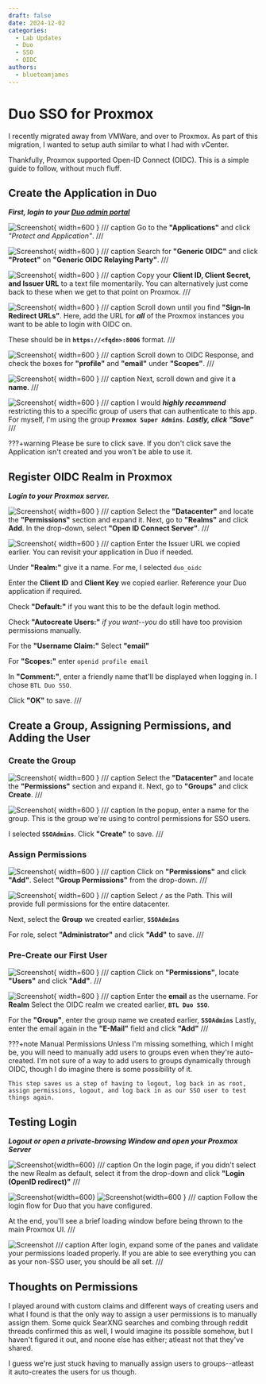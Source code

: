 ```yaml
---
draft: false 
date: 2024-12-02
categories:
  - Lab Updates
  - Duo
  - SSO
  - OIDC
authors:
  - blueteamjames
---
```


# Duo SSO for Proxmox
I recently migrated away from VMWare, and over to Proxmox. As part of this migration, I wanted to setup auth similar to what I had with vCenter.

Thankfully, Proxmox supported Open-ID Connect (OIDC). This is a simple guide to follow, without much fluff.

<!-- more -->
## Create the Application in Duo
***First, login to your [Duo admin portal](https://admin.duo.com)***


![Screenshot](../images/oidc-proxmox-duo/protect_app.png){ width=600 }
/// caption
Go to the **"Applications"** and click *"Protect and Application"*.
///

![Screenshot](../images/oidc-proxmox-duo/generic_oidc_protect.png){ width=600 }
/// caption
Search for **"Generic OIDC"** and click **"Protect"** on **"Generic OIDC Relaying Party"**.
///

![Screenshot](../images/oidc-proxmox-duo/copy_keys.png){ width=600 }
/// caption
Copy your **Client ID, Client Secret, and Issuer URL** to a text file momentarily. You can alternatively just come back to these when we get to that point on Proxmox.
/// 

![Screenshot](../images/oidc-proxmox-duo/redirect_urls.png){ width=600 }
/// caption
Scroll down until you find **"Sign-In Redirect URLs"**. Here, add the URL for ***all*** of the Proxmox instances you want to be able to login with OIDC on.

These should be in **`https://<fqdn>:8006`** format.
///

![Screenshot](../images/oidc-proxmox-duo/oidc_claims.png){ width=600 }
/// caption
Scroll down to OIDC Response, and check the boxes for **"profile"** and **"email"** under **"Scopes"**.
///

![Screenshot](../images/oidc-proxmox-duo/app_name.png){ width=600 }
/// caption
Next, scroll down and give it a **name**.
///

![Screenshot](../images/oidc-proxmox-duo/groups_and_save.png){ width=600 }
/// caption
I would ***highly recommend*** restricting this to a specific group of users that can authenticate to this app. For myself, I'm using the group **`Proxmox Super Admins`**. ***Lastly, click "Save"***
///



???+warning
    Please be sure to click save. If you don't click save the Application isn't created and you won't be able to use it.

## Register OIDC Realm in Proxmox
***Login to your Proxmox server.***

![Screenshot](../images/oidc-proxmox-duo/proxmox-permissions1.png){ width=600 }
/// caption
Select the **"Datacenter"** and locate the **"Permissions"** section and expand it. Next, go to **"Realms"** and click **Add**. In the drop-down, select **"Open ID Connect Server"**.
///


![Screenshot](../images/oidc-proxmox-duo/oidc_realm_proxmox.png){ width=600 }
/// caption
Enter the Issuer URL we copied earlier. You can revisit your application in Duo if needed.

Under **"Realm:"** give it a name. For me, I selected `duo_oidc`

Enter the **Client ID** and **Client Key** we copied earlier. Reference your Duo application if required.

Check **"Default:"** if you want this to be the default login method.

Check **"Autocreate Users:"** *if you want--you* do still have too provision permissions manually.

For the **"Username Claim:"** Select **"email"**

For **"Scopes:"** enter `openid profile email`

In **"Comment:"**, enter a friendly name that'll be displayed when logging in. I chose `BTL Duo SSO`.

Click **"OK"** to save.
///


## Create a Group, Assigning Permissions, and Adding the User

### Create the Group
![Screenshot](../images/oidc-proxmox-duo/create_groups.png){ width=600 }
/// caption
Select the **"Datacenter"** and locate the **"Permissions"** section and expand it. Next, go to **"Groups"** and click **Create**.
///

![Screenshot](../images/oidc-proxmox-duo/add_group.png){ width=600 }
/// caption
In the popup, enter a name for the group. This is the group we're using to control permissions for SSO users.

I selected **`SSOAdmins`**. Click **"Create"** to save.
///

### Assign Permissions
![Screenshot](../images/oidc-proxmox-duo/add_perms_1.png){ width=600 }
/// caption
Click on **"Permissions"** and click **"Add"**. Select **"Group Permissions"** from the drop-down.
///

![Screenshot](../images/oidc-proxmox-duo/add_perms_2.png){ width=600 }
/// caption
Select **`/`** as the Path. This will provide full permissions for the entire datacenter.

Next, select the **Group** we created earlier, **`SSOAdmins`**

For role, select **"Administrator"** and click **"Add"** to save.
///

### Pre-Create our First User
![Screenshot](../images/oidc-proxmox-duo/add_user.png){ width=600 }
/// caption
Click on **"Permissions"**, locate **"Users"** and click **"Add"**. 
///

![Screenshot](../images/oidc-proxmox-duo/create_user.png){ width=600 }
/// caption
Enter the **email** as the username. For **Realm** Select the OIDC realm we created earlier, **`BTL Duo SSO`**. 

For the **"Group"**, enter the group name we created earlier, **`SSOAdmins`** Lastly, enter the email again in the **"E-Mail"** field and click **"Add"**
///

???+note Manual Permissions
    Unless I'm missing something, which I might be, you will need to manually add users to groups even when they're auto-created. I'm not sure of a way to add users to groups dynamically through OIDC, though I do imagine there is some possibility of it.

    This step saves us a step of having to logout, log back in as root, assign permissions, logout, and log back in as our SSO user to test things again.
## Testing Login

***Logout or open a private-browsing Window and open your Proxmox Server***

![Screenshot](../images/oidc-proxmox-duo/image-7.png){width=600}
/// caption
On the login page, if you didn't select the new Realm as default, select it from the drop-down and click **"Login (OpenID redirect)"**
///

![Screenshot](../images/oidc-proxmox-duo/login_flow.png){width=600}
![Screenshot](../images/oidc-proxmox-duo/image-9.png){width=600 }
/// caption
Follow the login flow for Duo that you have configured.

At the end, you'll see a brief loading window before being thrown to the main Proxmox UI.
///

![Screenshot](../images/oidc-proxmox-duo/login_success.png)
/// caption
After login, expand some of the panes and validate your permissions loaded properly. If you are able to see everything you can as your non-SSO user, you should be all set.
///


## Thoughts on Permissions
I played around with custom claims and different ways of creating users and what I found is that the only way to assign a user permissions is to manually assign them. Some quick SearXNG searches and combing through reddit threads confirmed this as well, I would imagine its possible somehow, but I haven't figured it out, and noone else has either; atleast not that they've shared.

I guess we're just stuck having to manually assign users to groups--atleast it auto-creates the users for us though.